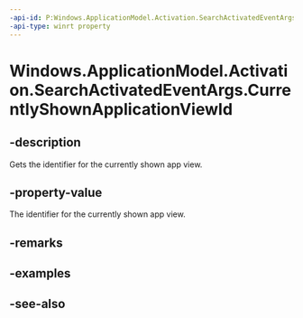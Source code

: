 ----api-id: P:Windows.ApplicationModel.Activation.SearchActivatedEventArgs.CurrentlyShownApplicationViewId
-api-type: winrt property
---<!-- Property syntaxpublic int CurrentlyShownApplicationViewId { get; }--># Windows.ApplicationModel.Activation.SearchActivatedEventArgs.CurrentlyShownApplicationViewId## -descriptionGets the identifier for the currently shown app view.## -property-valueThe identifier for the currently shown app view.## -remarks## -examples## -see-also